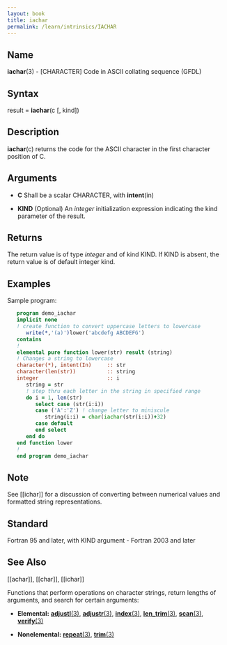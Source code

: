```yaml
---
layout: book
title: iachar
permalink: /learn/intrinsics/IACHAR
---
```

## __Name__

__iachar__(3) - \[CHARACTER\] Code in ASCII collating sequence
(GFDL)

## __Syntax__

result = __iachar__(c \[, kind\])

## __Description__

__iachar__(c) returns the code for the ASCII character in the first
character position of C.

## __Arguments__

  - __C__
    Shall be a scalar CHARACTER, with __intent__(in)

  - __KIND__
    (Optional) An _integer_ initialization expression indicating the kind
    parameter of the result.

## __Returns__

The return value is of type _integer_ and of kind KIND. If KIND is absent,
the return value is of default integer kind.

## __Examples__

Sample program:

```fortran
   program demo_iachar
   implicit none
   ! create function to convert uppercase letters to lowercase
      write(*,'(a)')lower('abcdefg ABCDEFG')
   contains
   !
   elemental pure function lower(str) result (string)
   ! Changes a string to lowercase
   character(*), intent(In)     :: str
   character(len(str))          :: string
   integer                      :: i
      string = str
      ! step thru each letter in the string in specified range
      do i = 1, len(str)
         select case (str(i:i))
         case ('A':'Z') ! change letter to miniscule
            string(i:i) = char(iachar(str(i:i))+32)
         case default
         end select
      end do
   end function lower
   !
   end program demo_iachar
```

## __Note__

See \[\[ichar\]\] for a discussion of converting between numerical
values and formatted string representations.

## __Standard__

Fortran 95 and later, with KIND argument - Fortran 2003 and later

## __See Also__

\[\[achar\]\], \[\[char\]\], \[\[ichar\]\]

Functions that perform operations on character strings, return lengths
of arguments, and search for certain arguments:

  - __Elemental:__
    [__adjustl__(3)](ADJUSTL), [__adjustr__(3)](ADJUSTR), [__index__(3)](INDEX), [__len\_trim__(3)](LEN_TRIM),
    [__scan__(3)](SCAN), [__verify__(3)](VERIFY)

  - __Nonelemental:__
    [__repeat__(3)](REPEAT), [__trim__(3)](TRIM)
